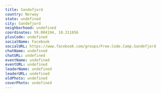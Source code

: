 ```yaml
---
title: Sandefjord
country: Norway
state: undefined
city: Sandefjord
neighborhood: undefined
coordinates: 59.004194, 10.311856
plusCode: undefined
socialName: Facebook
socialURL: https://www.facebook.com/groups/Free.Code.Camp.Sandefjord
chatName: undefined
chatURL: undefined
eventName: undefined
eventURL: undefined
leaderName: undefined
leaderURL: undefined
oldPhoto: undefined
coverPhoto: undefined
---
```

